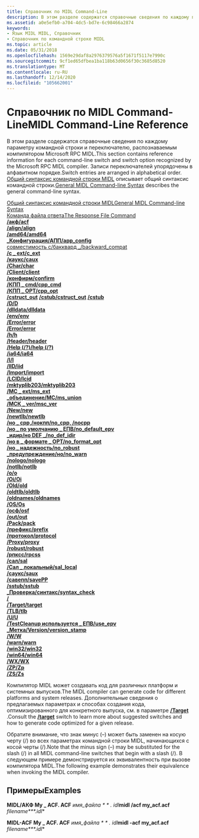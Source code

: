 ```yaml
---
title: Справочник по MIDL Command-Line
description: В этом разделе содержатся справочные сведения по каждому параметру командной строки и переключателю, распознаваемым компилятором Microsoft RPC MIDL.
ms.assetid: a0e5efb0-a704-4dc5-bd7e-6c98466a2874
keywords:
- Язык MIDL MIDL, Справочник
- Справочник по командной строке MIDL
ms.topic: article
ms.date: 05/31/2018
ms.openlocfilehash: 1569e29daf8a2976379576a5f1671f5117e7990c
ms.sourcegitcommit: 9cf1ed65dfbea1ba118b63d0656f30c3685d8520
ms.translationtype: MT
ms.contentlocale: ru-RU
ms.lasthandoff: 12/14/2020
ms.locfileid: "105662001"
---
```

# <a name="midl-command-line-reference"></a><span data-ttu-id="7a909-105">Справочник по MIDL Command-Line</span><span class="sxs-lookup"><span data-stu-id="7a909-105">MIDL Command-Line Reference</span></span>

<span data-ttu-id="7a909-106">В этом разделе содержатся справочные сведения по каждому параметру командной строки и переключателю, распознаваемым компилятором Microsoft RPC MIDL.</span><span class="sxs-lookup"><span data-stu-id="7a909-106">This section contains reference information for each command-line switch and switch option recognized by the Microsoft RPC MIDL compiler.</span></span> <span data-ttu-id="7a909-107">Записи переключателей упорядочены в алфавитном порядке.</span><span class="sxs-lookup"><span data-stu-id="7a909-107">Switch entries are arranged in alphabetical order.</span></span> <span data-ttu-id="7a909-108">[Общий синтаксис командной строки MIDL](general-midl-command-line-syntax.md) описывает общий синтаксис командной строки.</span><span class="sxs-lookup"><span data-stu-id="7a909-108">[General MIDL Command-line Syntax](general-midl-command-line-syntax.md) describes the general command-line syntax.</span></span>

<dl>

[<span data-ttu-id="7a909-109">Общий синтаксис командной строки MIDL</span><span class="sxs-lookup"><span data-stu-id="7a909-109">General MIDL Command-line Syntax</span></span>](general-midl-command-line-syntax.md)  
[<span data-ttu-id="7a909-110">Команда файла ответа</span><span class="sxs-lookup"><span data-stu-id="7a909-110">The Response File Command</span></span>](the-response-file-command.md)  
[<span data-ttu-id="7a909-111">**/акф**</span><span class="sxs-lookup"><span data-stu-id="7a909-111">**/acf**</span></span>](-acf.md)  
[<span data-ttu-id="7a909-112">**/align**</span><span class="sxs-lookup"><span data-stu-id="7a909-112">**/align**</span></span>](-align.md)  
[<span data-ttu-id="7a909-113">**/amd64**</span><span class="sxs-lookup"><span data-stu-id="7a909-113">**/amd64**</span></span>](-amd64.md)  
[<span data-ttu-id="7a909-114">**\_Конфигурация/АПП**</span><span class="sxs-lookup"><span data-stu-id="7a909-114">**/app\_config**</span></span>](-app-config.md)  
[<span data-ttu-id="7a909-115">совместимость с/бакквард \_</span><span class="sxs-lookup"><span data-stu-id="7a909-115">/backward\_compat</span></span>](-backward-compat.md)  
[<span data-ttu-id="7a909-116">**/c \_ ext**</span><span class="sxs-lookup"><span data-stu-id="7a909-116">**/c\_ext**</span></span>](-c-ext.md)  
[<span data-ttu-id="7a909-117">**/каукс**</span><span class="sxs-lookup"><span data-stu-id="7a909-117">**/caux**</span></span>](-caux.md)  
[<span data-ttu-id="7a909-118">**/Char**</span><span class="sxs-lookup"><span data-stu-id="7a909-118">**/char**</span></span>](-char.md)  
[<span data-ttu-id="7a909-119">**/Client**</span><span class="sxs-lookup"><span data-stu-id="7a909-119">**/client**</span></span>](-client.md)  
[<span data-ttu-id="7a909-120">**/конфирм**</span><span class="sxs-lookup"><span data-stu-id="7a909-120">**/confirm**</span></span>](-confirm.md)  
[<span data-ttu-id="7a909-121">**/КПП \_ cmd**</span><span class="sxs-lookup"><span data-stu-id="7a909-121">**/cpp\_cmd**</span></span>](-cpp-cmd.md)  
[<span data-ttu-id="7a909-122">**/КПП \_ OPT**</span><span class="sxs-lookup"><span data-stu-id="7a909-122">**/cpp\_opt**</span></span>](-cpp-opt.md)  
<span data-ttu-id="7a909-123">[**/cstruct_out**](-cstruct-out.md) 
 [ **/cstub**](-cstub.md)</span><span class="sxs-lookup"><span data-stu-id="7a909-123">[**/cstruct_out**](-cstruct-out.md)
[**/cstub**](-cstub.md)</span></span>  
[<span data-ttu-id="7a909-124">**/D**</span><span class="sxs-lookup"><span data-stu-id="7a909-124">**/D**</span></span>](-d.md)  
[<span data-ttu-id="7a909-125">**/dlldata**</span><span class="sxs-lookup"><span data-stu-id="7a909-125">**/dlldata**</span></span>](-dlldata.md)  
[<span data-ttu-id="7a909-126">**/env**</span><span class="sxs-lookup"><span data-stu-id="7a909-126">**/env**</span></span>](-env.md)  
[<span data-ttu-id="7a909-127">**/Error**</span><span class="sxs-lookup"><span data-stu-id="7a909-127">**/error**</span></span>](-error.md)  
[<span data-ttu-id="7a909-128">**/Error**</span><span class="sxs-lookup"><span data-stu-id="7a909-128">**/error**</span></span>](-error.md)  
[<span data-ttu-id="7a909-129">**/h**</span><span class="sxs-lookup"><span data-stu-id="7a909-129">**/h**</span></span>](-h.md)  
[<span data-ttu-id="7a909-130">**/Header**</span><span class="sxs-lookup"><span data-stu-id="7a909-130">**/header**</span></span>](-header.md)  
[<span data-ttu-id="7a909-131">**/Help (/?)**</span><span class="sxs-lookup"><span data-stu-id="7a909-131">**/help (/?)**</span></span>](-help-.md)  
[<span data-ttu-id="7a909-132">**/ia64**</span><span class="sxs-lookup"><span data-stu-id="7a909-132">**/ia64**</span></span>](-ia64.md)  
[<span data-ttu-id="7a909-133">**/I**</span><span class="sxs-lookup"><span data-stu-id="7a909-133">**/I**</span></span>](-i.md)  
[<span data-ttu-id="7a909-134">**/IID**</span><span class="sxs-lookup"><span data-stu-id="7a909-134">**/iid**</span></span>](-iid.md)  
[<span data-ttu-id="7a909-135">**/Import**</span><span class="sxs-lookup"><span data-stu-id="7a909-135">**/import**</span></span>](-import.md)  
[<span data-ttu-id="7a909-136">**/LCID**</span><span class="sxs-lookup"><span data-stu-id="7a909-136">**/lcid**</span></span>](-lcid.md)  
[<span data-ttu-id="7a909-137">**/mktyplib203**</span><span class="sxs-lookup"><span data-stu-id="7a909-137">**/mktyplib203**</span></span>](-mktyplib203.md)  
[<span data-ttu-id="7a909-138">**/МС \_ ext**</span><span class="sxs-lookup"><span data-stu-id="7a909-138">**/ms\_ext**</span></span>](-ms-ext.md)  
[<span data-ttu-id="7a909-139">**\_объединение/МС**</span><span class="sxs-lookup"><span data-stu-id="7a909-139">**/ms\_union**</span></span>](-ms-union.md)  
[<span data-ttu-id="7a909-140">**/МСК \_ ver**</span><span class="sxs-lookup"><span data-stu-id="7a909-140">**/msc\_ver**</span></span>](-msc-ver.md)  
[<span data-ttu-id="7a909-141">**/New**</span><span class="sxs-lookup"><span data-stu-id="7a909-141">**/new**</span></span>](-new.md)  
[<span data-ttu-id="7a909-142">**/newtlb**</span><span class="sxs-lookup"><span data-stu-id="7a909-142">**/newtlb**</span></span>](-newtlb.md)  
[<span data-ttu-id="7a909-143">**/но \_ cpp,/нокпп**</span><span class="sxs-lookup"><span data-stu-id="7a909-143">**/no\_cpp, /nocpp**</span></span>](-no-cpp-nocpp.md)  
[<span data-ttu-id="7a909-144">**/но \_ по умолчанию \_ ЕПВ**</span><span class="sxs-lookup"><span data-stu-id="7a909-144">**/no\_default\_epv**</span></span>](-no-default-epv.md)  
[<span data-ttu-id="7a909-145">**\_идир/но DEF \_**</span><span class="sxs-lookup"><span data-stu-id="7a909-145">**/no\_def\_idir**</span></span>](-no-def-idir.md)  
[<span data-ttu-id="7a909-146">**/но в \_ формате \_ OPT**</span><span class="sxs-lookup"><span data-stu-id="7a909-146">**/no\_format\_opt**</span></span>](-no-format-opt.md)  
[<span data-ttu-id="7a909-147">**/но \_ надежность**</span><span class="sxs-lookup"><span data-stu-id="7a909-147">**/no\_robust**</span></span>](-no-robust.md)  
[<span data-ttu-id="7a909-148">**\_предупреждение/но**</span><span class="sxs-lookup"><span data-stu-id="7a909-148">**/no\_warn**</span></span>](-no-warn.md)  
[<span data-ttu-id="7a909-149">**/nologo**</span><span class="sxs-lookup"><span data-stu-id="7a909-149">**/nologo**</span></span>](-nologo.md)  
[<span data-ttu-id="7a909-150">**/notlb**</span><span class="sxs-lookup"><span data-stu-id="7a909-150">**/notlb**</span></span>](-notlb.md)  
[<span data-ttu-id="7a909-151">**/o**</span><span class="sxs-lookup"><span data-stu-id="7a909-151">**/o**</span></span>](-o.md)  
[<span data-ttu-id="7a909-152">**/Oi**</span><span class="sxs-lookup"><span data-stu-id="7a909-152">**/Oi**</span></span>](-oi.md)  
[<span data-ttu-id="7a909-153">**/Old**</span><span class="sxs-lookup"><span data-stu-id="7a909-153">**/old**</span></span>](-old.md)  
[<span data-ttu-id="7a909-154">**/oldtlb**</span><span class="sxs-lookup"><span data-stu-id="7a909-154">**/oldtlb**</span></span>](-oldtlb.md)  
[<span data-ttu-id="7a909-155">**/oldnames**</span><span class="sxs-lookup"><span data-stu-id="7a909-155">**/oldnames**</span></span>](-oldnames.md)  
[<span data-ttu-id="7a909-156">**/OS**</span><span class="sxs-lookup"><span data-stu-id="7a909-156">**/Os**</span></span>](-os.md)  
[<span data-ttu-id="7a909-157">**/осф**</span><span class="sxs-lookup"><span data-stu-id="7a909-157">**/osf**</span></span>](-osf.md)  
[<span data-ttu-id="7a909-158">**/out**</span><span class="sxs-lookup"><span data-stu-id="7a909-158">**/out**</span></span>](-out.md)  
[<span data-ttu-id="7a909-159">**/Pack**</span><span class="sxs-lookup"><span data-stu-id="7a909-159">**/pack**</span></span>](-pack.md)  
[<span data-ttu-id="7a909-160">**/префикс**</span><span class="sxs-lookup"><span data-stu-id="7a909-160">**/prefix**</span></span>](-prefix.md)  
[<span data-ttu-id="7a909-161">**/протокол**</span><span class="sxs-lookup"><span data-stu-id="7a909-161">**/protocol**</span></span>](-protocol.md)  
[<span data-ttu-id="7a909-162">**/Proxy**</span><span class="sxs-lookup"><span data-stu-id="7a909-162">**/proxy**</span></span>](-proxy.md)  
[<span data-ttu-id="7a909-163">**/robust**</span><span class="sxs-lookup"><span data-stu-id="7a909-163">**/robust**</span></span>](-robust.md)  
[<span data-ttu-id="7a909-164">**/рпксс**</span><span class="sxs-lookup"><span data-stu-id="7a909-164">**/rpcss**</span></span>](-rpcss.md)  
[<span data-ttu-id="7a909-165">**/сал**</span><span class="sxs-lookup"><span data-stu-id="7a909-165">**/sal**</span></span>](-sal.md)  
[<span data-ttu-id="7a909-166">**/Сал \_ локальный**</span><span class="sxs-lookup"><span data-stu-id="7a909-166">**/sal\_local**</span></span>](-sal-local.md)  
[<span data-ttu-id="7a909-167">**/саукс**</span><span class="sxs-lookup"><span data-stu-id="7a909-167">**/saux**</span></span>](-saux.md)  
[<span data-ttu-id="7a909-168">**/савепп**</span><span class="sxs-lookup"><span data-stu-id="7a909-168">**/savePP**</span></span>](-savepp.md)  
[<span data-ttu-id="7a909-169">**/sstub**</span><span class="sxs-lookup"><span data-stu-id="7a909-169">**/sstub**</span></span>](-sstub.md)  
[<span data-ttu-id="7a909-170">**\_Проверка/синтакс**</span><span class="sxs-lookup"><span data-stu-id="7a909-170">**/syntax\_check**</span></span>](-syntax-check.md)  
[**/<system>**](-system-.md)  
[<span data-ttu-id="7a909-171">**/Target**</span><span class="sxs-lookup"><span data-stu-id="7a909-171">**/target**</span></span>](-target.md)  
[<span data-ttu-id="7a909-172">**/TLB**</span><span class="sxs-lookup"><span data-stu-id="7a909-172">**/tlb**</span></span>](-tlb.md)  
[<span data-ttu-id="7a909-173">**/U**</span><span class="sxs-lookup"><span data-stu-id="7a909-173">**/U**</span></span>](-u.md)  
[<span data-ttu-id="7a909-174">**/TestCleanup используется \_ ЕПВ**</span><span class="sxs-lookup"><span data-stu-id="7a909-174">**/use\_epv**</span></span>](-use-epv.md)  
[<span data-ttu-id="7a909-175">**\_Метка/Version**</span><span class="sxs-lookup"><span data-stu-id="7a909-175">**/version\_stamp**</span></span>](-version-stamp.md)  
[<span data-ttu-id="7a909-176">**/W**</span><span class="sxs-lookup"><span data-stu-id="7a909-176">**/W**</span></span>](-w.md)  
[<span data-ttu-id="7a909-177">**/warn**</span><span class="sxs-lookup"><span data-stu-id="7a909-177">**/warn**</span></span>](-warn.md)  
[<span data-ttu-id="7a909-178">**/win32**</span><span class="sxs-lookup"><span data-stu-id="7a909-178">**/win32**</span></span>](-win32.md)  
[<span data-ttu-id="7a909-179">**/win64**</span><span class="sxs-lookup"><span data-stu-id="7a909-179">**/win64**</span></span>](-win64.md)  
[<span data-ttu-id="7a909-180">**/WX**</span><span class="sxs-lookup"><span data-stu-id="7a909-180">**/WX**</span></span>](-wx.md)  
[<span data-ttu-id="7a909-181">**/ZP**</span><span class="sxs-lookup"><span data-stu-id="7a909-181">**/Zp**</span></span>](-zp.md)  
[<span data-ttu-id="7a909-182">**/ZS**</span><span class="sxs-lookup"><span data-stu-id="7a909-182">**/Zs**</span></span>](-zs.md)  
</dl>

<span data-ttu-id="7a909-183">Компилятор MIDL может создавать код для различных платформ и системных выпусков.</span><span class="sxs-lookup"><span data-stu-id="7a909-183">The MIDL compiler can generate code for different platforms and system releases.</span></span> <span data-ttu-id="7a909-184">Дополнительные сведения о предлагаемых параметрах и способах создания кода, оптимизированного для конкретного выпуска, см. в параметре [**/Target**](-target.md) .</span><span class="sxs-lookup"><span data-stu-id="7a909-184">Consult the [**/target**](-target.md) switch to learn more about suggested switches and how to generate code optimized for a given release.</span></span>

<span data-ttu-id="7a909-185">Обратите внимание, что знак минус (–) может быть заменен на косую черту (/) во всех параметрах командной строки MIDL, начинающихся с косой черты (/).</span><span class="sxs-lookup"><span data-stu-id="7a909-185">Note that the minus sign (–) may be substituted for the slash (/) in all MIDL command-line switches that begin with a slash (/).</span></span> <span data-ttu-id="7a909-186">В следующем примере демонстрируется их эквивалентность при вызове компилятора MIDL.</span><span class="sxs-lookup"><span data-stu-id="7a909-186">The following example demonstrates their equivalence when invoking the MIDL compiler.</span></span>

## <a name="examples"></a><span data-ttu-id="7a909-187">Примеры</span><span class="sxs-lookup"><span data-stu-id="7a909-187">Examples</span></span>

<span data-ttu-id="7a909-188">**MIDL/АКФ My \_ ACF. ACF** *имя_файла \* \* *. idl**</span><span class="sxs-lookup"><span data-stu-id="7a909-188">**midl /acf my\_acf.acf** *filename\*\*\*.idl*\*</span></span>

<span data-ttu-id="7a909-189">**MIDL-ACF My \_ ACF. ACF** *имя_файла \* \* *. idl**</span><span class="sxs-lookup"><span data-stu-id="7a909-189">**midl -acf my\_acf.acf** *filename\*\*\*.idl*\*</span></span>

 

 




